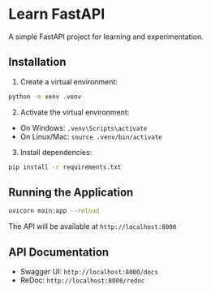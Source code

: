 # Learn FastAPI

A simple FastAPI project for learning and experimentation.

## Installation

1. Create a virtual environment:
```bash
python -m venv .venv
```

2. Activate the virtual environment:
- On Windows: `.venv\Scripts\activate`
- On Linux/Mac: `source .venv/bin/activate`

3. Install dependencies:
```bash
pip install -r requirements.txt
```

## Running the Application

```bash
uvicorn main:app --reload
```

The API will be available at `http://localhost:8000`

## API Documentation

- Swagger UI: `http://localhost:8000/docs`
- ReDoc: `http://localhost:8000/redoc`